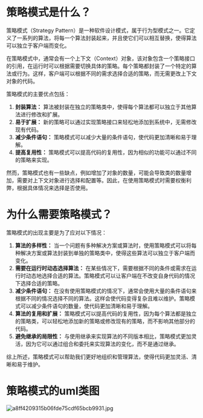 # 策略模式是什么？

策略模式（Strategy Pattern）是一种软件设计模式，属于行为型模式之一。它定义了一系列的算法，将每一个算法封装起来，并且使它们可以相互替换，使得算法可以独立于客户端而变化。

在策略模式中，通常会有一个上下文（Context）对象，该对象包含一个策略接口的引用，在运行时可以根据需要切换具体的策略。每个策略都封装了一个特定的算法或行为。这样，客户端可以根据不同的需求选择合适的策略，而无需更改上下文对象的代码。

策略模式的主要优点包括：

1. **封装算法：** 算法被封装在独立的策略类中，使得每个算法都可以独立于其他算法进行修改和扩展。
2. **易于扩展：** 新的策略可以通过实现策略接口来轻松地添加到系统中，无需修改现有代码。
3. **减少条件语句：** 策略模式可以减少大量的条件语句，使代码更加清晰和易于理解。
4. **提高复用性：** 策略模式可以提高代码的复用性，因为相似的功能可以通过不同的策略来实现。

然而，策略模式也有一些缺点，例如增加了对象的数量，可能会导致类的数量增加，需要对上下文对象进行选择和配置等。因此，在使用策略模式时需要权衡利弊，根据具体情况来选择是否使用。

# 为什么需要策略模式？


策略模式的出现主要是为了应对以下情况：

1. **算法的多样性：** 当一个问题有多种解决方案或算法时，使用策略模式可以将每种解决方案或算法封装到单独的策略类中，使得这些算法可以独立于客户端而变化。
2. **需要在运行时动态选择算法：** 在某些情况下，需要根据不同的条件或需求在运行时动态地选择合适的算法。策略模式可以让客户端在不改变自身代码的情况下选择合适的策略。
3. **减少条件语句：** 在没有使用策略模式的情况下，通常会使用大量的条件语句来根据不同的情况选择不同的算法。这样会使代码变得复杂且难以维护。策略模式可以减少条件语句的数量，使代码更加清晰和易于理解。
4. **算法的复用和扩展：** 策略模式可以提高代码的复用性，因为每个算法都是独立的策略类，可以轻松地添加新的策略或修改现有的策略，而不影响其他部分的代码。
5. **避免继承的局限性：** 与使用继承来实现算法的不同版本相比，策略模式更加灵活，因为它可以通过组合和委托来实现算法的变化，而不是通过继承。

综上所述，策略模式可以帮助我们更好地组织和管理算法，使得代码更加灵活、清晰和易于维护。

# 策略模式的uml类图


![a8ff4209315b06fde75cdf65bcb9931.jpg](assets/策略模式.jpg)
